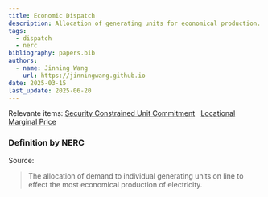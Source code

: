 ```yaml
---
title: Economic Dispatch
description: Allocation of generating units for economical production.
tags:
  - dispatch
  - nerc
bibliography: papers.bib
authors:
  - name: Jinning Wang
    url: https://jinningwang.github.io
date: 2025-03-15
last_update: 2025-06-20
---
```


Relevante items: [Security Constrained Unit Commitment](/wiki/security-constrained-unit-commitment) &nbsp; [Locational Marginal Price](/wiki/locational-marginal-price)

### Definition by NERC

Source: <d-cite key="nerc2024glossary"></d-cite>

> The allocation of demand to individual generating units on line to effect the most economical production of electricity.
